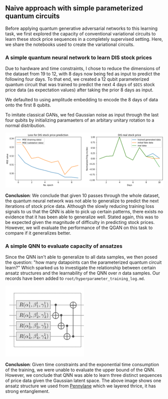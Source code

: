 ## Naive approach with simple parameterized quantum circuits
Before applying quantum generative adversarial networks to this learning task, we first explored the capacity of conventional variational circuits to learn these stock price sequences in a completely supervised setting. Here, we share the notebooks used to create the variational circuits. 

### A simple quantum neural network to learn DIS stock prices
Due to hardware and time constraints, I chose to reduce the dimensions of the dataset from 19 to 12, with 8 days now being fed as input to predict the following four days. To that end, we created a 12 qubit parameterized quantum circuit that was trained to predict the next 4 days of `$DIS` stock price data (as expectation values) after taking the prior 8 days as input. 

We defaulted to using amplitude embedding to encode the 8 days of data onto the first 8 qubits. 

To imitate classical GANs, we fed Gaussian noise as input through the last four qubits by initializing paramaeters of an arbitary unitary rotation to a normal distribution.

<img src="../images/qnn_result.png" width="750"/>

**Conclusion**: We conclude that given 10 passes through the whole dataset, the quantum neural network was not able to generalize to predict the next iterations of stock price data. Although the slowly reducing training loss signals to us that the QNN is able to pick up certain patterns, there exists no evidence that it has been able to generalize well. Stated again, this was to be expected given the magnitude of difficulty in predicting stock prices. However, we will evaluate the performance of the QGAN on this task to compare if it generalizes better.

### A simple QNN to evaluate capacity of ansatzes
Since the QNN isn't able to generalize to all data samples, we then posed the question: "how many datapoints can the parameterized quantum circuit learn?" Which sparked us to investigate the relationship between certain ansatz structures and the learnability of the QNN over _n_ data samples. Our records have been added to `root/hyperparameter_training_log.md`.

<img src="../images/layer_sec.png" width="250"/>

**Conclusion**: Given time constraints and the exponential time consumption of the training, we were unable to evaluate the upper bound of the QNN. However, we conclude that QNN was able to learn three distinct sequences of price data given the Gaussian latent space. The above image shows one ansatz structure we used from [Pennylane](https://pennylane.ai/) which we layered thrice, it has strong entanglement.

